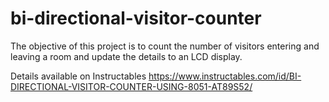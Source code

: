 # bi-directional-visitor-counter

The objective of this project is to count the number of visitors entering and leaving a room and update the details to an LCD display.

Details available on Instructables
https://www.instructables.com/id/BI-DIRECTIONAL-VISITOR-COUNTER-USING-8051-AT89S52/

